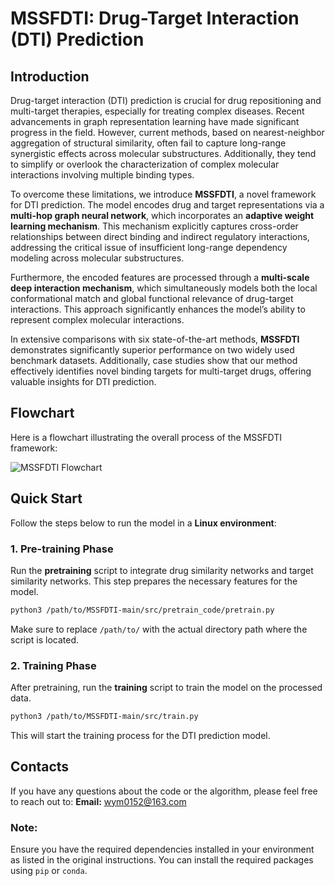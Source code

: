 # **MSSFDTI: Drug-Target Interaction (DTI) Prediction**

## **Introduction**
Drug-target interaction (DTI) prediction is crucial for drug repositioning and multi-target therapies, especially for treating complex diseases. Recent advancements in graph representation learning have made significant progress in the field. However, current methods, based on nearest-neighbor aggregation of structural similarity, often fail to capture long-range synergistic effects across molecular substructures. Additionally, they tend to simplify or overlook the characterization of complex molecular interactions involving multiple binding types.

To overcome these limitations, we introduce **MSSFDTI**, a novel framework for DTI prediction. The model encodes drug and target representations via a **multi-hop graph neural network**, which incorporates an **adaptive weight learning mechanism**. This mechanism explicitly captures cross-order relationships between direct binding and indirect regulatory interactions, addressing the critical issue of insufficient long-range dependency modeling across molecular substructures.

Furthermore, the encoded features are processed through a **multi-scale deep interaction mechanism**, which simultaneously models both the local conformational match and global functional relevance of drug-target interactions. This approach significantly enhances the model’s ability to represent complex molecular interactions.

In extensive comparisons with six state-of-the-art methods, **MSSFDTI** demonstrates significantly superior performance on two widely used benchmark datasets. Additionally, case studies show that our method effectively identifies novel binding targets for multi-target drugs, offering valuable insights for DTI prediction.

## **Flowchart**

Here is a flowchart illustrating the overall process of the MSSFDTI framework:

<img alt="MSSFDTI Flowchart" src="C:\Users\47457\Desktop\KBSFig\Flowchart.tif"/>

## **Quick Start**

Follow the steps below to run the model in a **Linux environment**:

### **1. Pre-training Phase**
Run the **pretraining** script to integrate drug similarity networks and target similarity networks. This step prepares the necessary features for the model.

```bash
python3 /path/to/MSSFDTI-main/src/pretrain_code/pretrain.py
```
Make sure to replace `/path/to/` with the actual directory path where the script is located.

### **2. Training Phase**
After pretraining, run the **training** script to train the model on the processed data.

```bash
python3 /path/to/MSSFDTI-main/src/train.py
```

This will start the training process for the DTI prediction model.




## **Contacts**
If you have any questions about the code or the algorithm, please feel free to reach out to:
**Email:** wym0152@163.com




### **Note:**
Ensure you have the required dependencies installed in your environment as listed in the original instructions. You can install the required packages using `pip` or `conda`.

